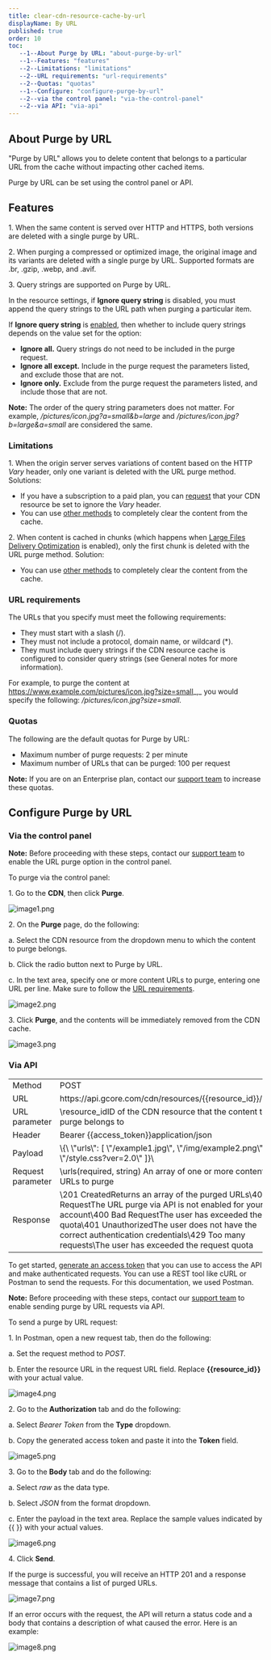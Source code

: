 ```yaml
---
title: clear-cdn-resource-cache-by-url
displayName: By URL
published: true
order: 10
toc:
   --1--About Purge by URL: "about-purge-by-url"
   --1--Features: "features"
   --2--Limitations: "limitations"
   --2--URL requirements: "url-requirements"
   --2--Quotas: "quotas"
   --1--Configure: "configure-purge-by-url"
   --2--via the control panel: "via-the-control-panel"
   --2--via API: "via-api"
---
```

  
  
  
  
  
  
  

About Purge by URL
------------------

"Purge by URL" allows you to delete content that belongs to a particular URL from the cache without impacting other cached items.

Purge by URL can be set using the control panel or API.

Features
--------

1. When the same content is served over HTTP and HTTPS, both versions are deleted with a single purge by URL.

2\. When purging a compressed or optimized image, the original image and its variants are deleted with a single purge by URL. Supported formats are .br, .gzip, .webp, and .avif.

3. Query strings are supported on Purge by URL.

In the resource settings, if **Ignore query string** is disabled, you must append the query strings to the URL path when purging a particular item.

If **Ignore query string** is [enabled](https://gcore.com/support/articles/115002223049/), then whether to include query strings depends on the value set for the option:

*   **Ignore all.** Query strings do not need to be included in the purge request.
*   **Ignore all except.** Include in the purge request the parameters listed, and exclude those that are not.
*   **Ignore only.** Exclude from the purge request the parameters listed, and include those that are not.

**Note:** The order of the query string parameters does not matter. For example, _/pictures/icon.jpg?a=small&b=large_ and _/pictures/icon.jpg?b=large&a=small_ are considered the same.

### Limitations

1. When the origin server serves variations of content based on the HTTP _Vary_ header, only one variant is deleted with the URL purge method. Solutions:

*   If you have a subscription to a paid plan, you can [request](mailto:support@gcore.com) that your CDN resource be set to ignore the _Vary_ header.
*   You can use [other methods](https://gcore.com/support/articles/214532065/) to completely clear the content from the cache.

2. When content is cached in chunks (which happens when [Large Files Delivery Optimization](https://gcore.com/support/articles/115001975929/) is enabled), only the first chunk is deleted with the URL purge method. Solution:

*   You can use [other methods](https://gcore.com/support/articles/214532065/) to completely clear the content from the cache.

### URL requirements

The URLs that you specify must meet the following requirements:

*   They must start with a slash (/).
*   They must not include a protocol, domain name, or wildcard (\*).
*   They must include query strings if the CDN resource cache is configured to consider query strings (see General notes for more information).

For example, to purge the content at https://www.example.com/pictures/icon.jpg?size=small_,_ you would specify the following: _/pictures/icon.jpg?size=small._

### Quotas

The following are the default quotas for Purge by URL:

*   Maximum number of purge requests: 2 per minute
*   Maximum number of URLs that can be purged: 100 per request

**Note:** If you are on an Enterprise plan, contact our [support team](mailto:support@gcore.com) to increase these quotas.

Configure Purge by URL
----------------------

### Via the control panel

**Note:** Before proceeding with these steps, contact our [support team](mailto:support@gcore.com) to enable the URL purge option in the control panel.

To purge via the control panel:

1. Go to the **CDN**, then click **Purge**.

<img src="https://support.gcore.com/hc/article_attachments/11762143842705" alt="image1.png">

2. On the **Purge** page, do the following:

a. Select the CDN resource from the dropdown menu to which the content to purge belongs.

b. Click the radio button next to Purge by URL.

c. In the text area, specify one or more content URLs to purge, entering one URL per line. Make sure to follow the [URL requirements](#url-requirements).

<img src="https://support.gcore.com/hc/article_attachments/11762168816657" alt="image2.png">

3. Click **Purge**, and the contents will be immediately removed from the CDN cache.

<img src="https://support.gcore.com/hc/article_attachments/11762143900305" alt="image3.png">

### Via API

|                   |                                                                                                                                                                                                                                                                                                                                 |
|-------------------|---------------------------------------------------------------------------------------------------------------------------------------------------------------------------------------------------------------------------------------------------------------------------------------------------------------------------------|
| Method            | POST                                                                                                                                                                                                                                                                                                                            |
| URL               | https://api\.gcore\.com/cdn/resources/\{\{resource\_id\}\}/purge                                                                                                                                                                                                                                                                |
| URL parameter     | \resource\_idID of the CDN resource that the content to purge belongs to                                                                                                                                                                                                                                                      |
| Header            | Bearer \{\{access\_token\}\}application/json                                                                                                                                                                                                                                                                                    |
| Payload           | \\{\  \\"urls\\": \[    \\"/example1\.jpg\\",    \\"/img/example2\.png\\",    \\"/style\.css?ver=2\.0\\"  \]\}\                                                                                                                                                                                                           |
| Request parameter | \urls\(required, string\) An array of one or more content URLs to purge                                                                                                                                                                                                                                                       |
| Response          | \201 CreatedReturns an array of the purged URLs\400 Bad RequestThe URL purge via API is not enabled for your account\400 Bad RequestThe user has exceeded the URL quota\401 UnauthorizedThe user does not have the correct authentication credentials\429 Too many requests\The user has exceeded the request quota |


To get started, [generate an access token](https://apidocs.gcore.com/account) that you can use to access the API and make authenticated requests. You can use a REST tool like cURL or Postman to send the requests. For this documentation, we used Postman.

**Note:** Before proceeding with these steps, contact our [support team](mailto:support@gcore.com) to enable sending purge by URL requests via API.

To send a purge by URL request:

1. In Postman, open a new request tab, then do the following:

a. Set the request method to _POST._

b. Enter the resource URL in the request URL field. Replace **{{resource\_id}}** with your actual value.

<img src="https://support.gcore.com/hc/article_attachments/11762143895441" alt="image4.png">

2. Go to the **Authorization** tab and do the following:

a. Select _Bearer Token_ from the **Type** dropdown.

b. Copy the generated access token and paste it into the **Token** field.

<img src="https://support.gcore.com/hc/article_attachments/11762143944849" alt="image5.png">

3. Go to the **Body** tab and do the following:

a. Select _raw_ as the data type.

b. Select _JSON_ from the format dropdown.

c. Enter the payload in the text area. Replace the sample values indicated by {{ }} with your actual values.

<img src="https://support.gcore.com/hc/article_attachments/11762143945233" alt="image6.png">

4. Click **Send**.

If the purge is successful, you will receive an HTTP 201 and a response message that contains a list of purged URLs.

<img src="https://support.gcore.com/hc/article_attachments/11762168939921" alt="image7.png">

If an error occurs with the request, the API will return a status code and a body that contains a description of what caused the error. Here is an example:

<img src="https://support.gcore.com/hc/article_attachments/11762168948241" alt="image8.png">
